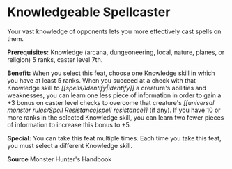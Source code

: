 ﻿---
cssclass: [feats]

---
# Knowledgeable Spellcaster

Your vast knowledge of opponents lets you more effectively cast spells on them.

**Prerequisites:** Knowledge (arcana, dungeoneering, local, nature, planes, or religion) 5 ranks, caster level 7th.

**Benefit:** When you select this feat, choose one Knowledge skill in which you have at least 5 ranks. When you succeed at a check with that Knowledge skill to _[[spells/Identify|identify]]_ a creature's abilities and weaknesses, you can learn one less piece of information in order to gain a +3 bonus on caster level checks to overcome that creature's _[[universal monster rules/Spell Resistance|spell resistance]]_ (if any). If you have 10 or more ranks in the selected Knowledge skill, you can learn two fewer pieces of information to increase this bonus to +5.

**Special:** You can take this feat multiple times. Each time you take this feat, you must select a different Knowledge skill.

**Source** Monster Hunter's Handbook
